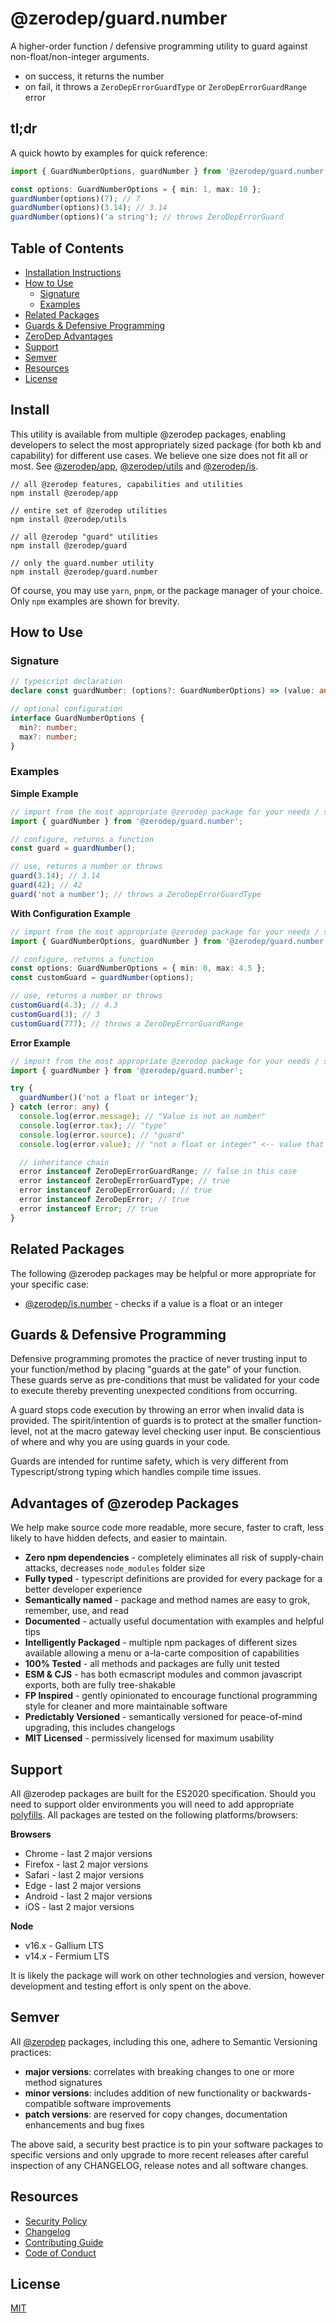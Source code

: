 # @zerodep/guard.number

A higher-order function / defensive programming utility to guard against non-float/non-integer arguments.

- on success, it returns the number
- on fail, it throws a `ZeroDepErrorGuardType` or `ZeroDepErrorGuardRange` error

## tl;dr

A quick howto by examples for quick reference:

```typescript
import { GuardNumberOptions, guardNumber } from '@zerodep/guard.number';

const options: GuardNumberOptions = { min: 1, max: 10 };
guardNumber(options)(7); // 7
guardNumber(options)(3.14); // 3.14
guardNumber(options)('a string'); // throws ZeroDepErrorGuard
```

## Table of Contents

- [Installation Instructions](#install)
- [How to Use](#how-to-use)
  - [Signature](#signature)
  - [Examples](#examples)
- [Related Packages](#related-packages)
- [Guards & Defensive Programming](#guards--defensive-programming)
- [ZeroDep Advantages](#advantages-of-zerodep-packages)
- [Support](#support)
- [Semver](#semver)
- [Resources](#resources)
- [License](#license)

## Install

This utility is available from multiple @zerodep packages, enabling developers to select the most appropriately sized package (for both kb and capability) for different use cases. We believe one size does not fit all or most. See [@zerodep/app](https://www.npmjs.com/package/@zerodep/app), [@zerodep/utils](https://www.npmjs.com/package/@zerodep/utils) and [@zerodep/is](https://www.npmjs.com/package/@zerodep/guards).

```
// all @zerodep features, capabilities and utilities
npm install @zerodep/app

// entire set of @zerodep utilities
npm install @zerodep/utils

// all @zerodep "guard" utilities
npm install @zerodep/guard

// only the guard.number utility
npm install @zerodep/guard.number
```

Of course, you may use `yarn`, `pnpm`, or the package manager of your choice. Only `npm` examples are shown for brevity.

## How to Use

### Signature

```typescript
// typescript declaration
declare const guardNumber: (options?: GuardNumberOptions) => (value: any) => number;

// optional configuration
interface GuardNumberOptions {
  min?: number;
  max?: number;
}
```

### Examples

**Simple Example**

```typescript
// import from the most appropriate @zerodep package for your needs / specific use case (see the Install section above)
import { guardNumber } from '@zerodep/guard.number';

// configure, returns a function
const guard = guardNumber();

// use, returns a number or throws
guard(3.14); // 3.14
guard(42); // 42
guard('not a number'); // throws a ZeroDepErrorGuardType
```

**With Configuration Example**

```typescript
// import from the most appropriate @zerodep package for your needs / specific use case (see the Install section above)
import { GuardNumberOptions, guardNumber } from '@zerodep/guard.number';

// configure, returns a function
const options: GuardNumberOptions = { min: 0, max: 4.5 };
const customGuard = guardNumber(options);

// use, returns a number or throws
customGuard(4.3); // 4.3
customGuard(3); // 3
customGuard(777); // throws a ZeroDepErrorGuardRange
```

**Error Example**

```typescript
// import from the most appropriate @zerodep package for your needs / specific use case (see the Install section above)
import { guardNumber } from '@zerodep/guard.number';

try {
  guardNumber()('not a float or integer');
} catch (error: any) {
  console.log(error.message); // "Value is not an number"
  console.log(error.tax); // "type"
  console.log(error.source); // "guard"
  console.log(error.value); // "not a float or integer" <-- value that caused the error

  // inheritance chain
  error instanceof ZeroDepErrorGuardRange; // false in this case
  error instanceof ZeroDepErrorGuardType; // true
  error instanceof ZeroDepErrorGuard; // true
  error instanceof ZeroDepError; // true
  error instanceof Error; // true
}
```

## Related Packages

The following @zerodep packages may be helpful or more appropriate for your specific case:

- [@zerodep/is.number](https://www.npmjs.com/package/@zerodep/is.array) - checks if a value is a float or an integer

## Guards & Defensive Programming

Defensive programming promotes the practice of never trusting input to your function/method by placing "guards at the gate" of your function. These guards serve as pre-conditions that must be validated for your code to execute thereby preventing unexpected conditions from occurring.

A guard stops code execution by throwing an error when invalid data is provided. The spirit/intention of guards is to protect at the smaller function-level, not at the macro gateway level checking user input. Be conscientious of where and why you are using guards in your code.

Guards are intended for runtime safety, which is very different from Typescript/strong typing which handles compile time issues.

## Advantages of @zerodep Packages

We help make source code more readable, more secure, faster to craft, less likely to have hidden defects, and easier to maintain.

- **Zero npm dependencies** - completely eliminates all risk of supply-chain attacks, decreases `node_modules` folder size
- **Fully typed** - typescript definitions are provided for every package for a better developer experience
- **Semantically named** - package and method names are easy to grok, remember, use, and read
- **Documented** - actually useful documentation with examples and helpful tips
- **Intelligently Packaged** - multiple npm packages of different sizes available allowing a menu or a-la-carte composition of capabilities
- **100% Tested** - all methods and packages are fully unit tested
- **ESM & CJS** - has both ecmascript modules and common javascript exports, both are fully tree-shakable
- **FP Inspired** - gently opinionated to encourage functional programming style for cleaner and more maintainable software
- **Predictably Versioned** - semantically versioned for peace-of-mind upgrading, this includes changelogs
- **MIT Licensed** - permissively licensed for maximum usability

## Support

All @zerodep packages are built for the ES2020 specification. Should you need to support older environments you will need to add appropriate [polyfills](https://developer.mozilla.org/en-US/docs/Glossary/Polyfill). All packages are tested on the following platforms/browsers:

**Browsers**

- Chrome - last 2 major versions
- Firefox - last 2 major versions
- Safari - last 2 major versions
- Edge - last 2 major versions
- Android - last 2 major versions
- iOS - last 2 major versions

**Node**

- v16.x - Gallium LTS
- v14.x - Fermium LTS

It is likely the package will work on other technologies and version, however development and testing effort is only spent on the above.

## Semver

All [@zerodep](https://github.com/cdepage/zerodep) packages, including this one, adhere to Semantic Versioning practices:

- **major versions**: correlates with breaking changes to one or more method signatures
- **minor versions**: includes addition of new functionality or backwards-compatible software improvements
- **patch versions**: are reserved for copy changes, documentation enhancements and bug fixes

The above said, a security best practice is to pin your software packages to specific versions and only upgrade to more recent releases after careful inspection of any CHANGELOG, release notes and all software changes.

## Resources

- [Security Policy](https://github.com/cdepage/zerodep/blob/main/SECURITY.md)
- [Changelog](https://github.com/cdepage/zerodep/blob/main/packages/guard/guard.number/CHANGELOG.md)
- [Contributing Guide](https://github.com/cdepage/zerodep/blob/main/CONTRIBUTING.md)
- [Code of Conduct](https://github.com/cdepage/zerodep/blob/main/CODE_OF_CONDUCT.md)

## License

[MIT](https://github.com/cdepage/zerodep/blob/main/LICENSE)
